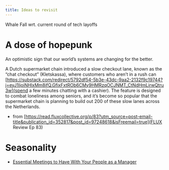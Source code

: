 ```yaml
---
title: Ideas to revisit
---
```


Whale Fall wrt. current round of tech layoffs


# A dose of hopepunk
An optimistic sign that our world’s systems are changing for the better.

A Dutch supermarket chain introduced a slow checkout lane, known as the “chat checkout” (Kletskassa), where customers who aren’t in a rush can [https://substack.com/redirect/5792df54-5b3e-43dc-9aa2-2132f9c19744?j=eyJ1IjoiNHlxMm8ifQ.GfixFxtROb6CMy9HMRzqOCJNMT_CtNdHmLirwQtru3w](spend a few minutes chatting with a cashier). The feature is designed to combat loneliness among seniors, and it’s become so popular that the supermarket chain is planning to build out 200 of these slow lanes across the Netherlands.

- from [https://read.fluxcollective.org/p/83?utm_source=post-email-title&publication_id=352817&post_id=97248618&isFreemail=true](FLUX Review Ep 83)



# Seasonality
- [Essential Meetings to Have With Your People as a Manager](https://ajahne.github.io/blog/leadership/2019/07/24/essential-meetings-to-have-with-your-people-as-a-manager.html)